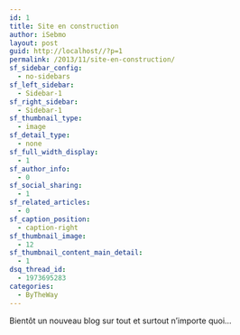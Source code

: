 ```yaml
---
id: 1
title: Site en construction
author: iSebmo
layout: post
guid: http://localhost//?p=1
permalink: /2013/11/site-en-construction/
sf_sidebar_config:
  - no-sidebars
sf_left_sidebar:
  - Sidebar-1
sf_right_sidebar:
  - Sidebar-1
sf_thumbnail_type:
  - image
sf_detail_type:
  - none
sf_full_width_display:
  - 1
sf_author_info:
  - 0
sf_social_sharing:
  - 1
sf_related_articles:
  - 0
sf_caption_position:
  - caption-right
sf_thumbnail_image:
  - 12
sf_thumbnail_content_main_detail:
  - 1
dsq_thread_id:
  - 1973695283
categories:
  - ByTheWay
---
```

Bientôt un nouveau blog sur tout et surtout n&rsquo;importe quoi&#8230;